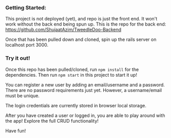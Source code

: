 ### Getting Started:

This project is not deployed (yet), and repo is just the front end. It won't work without the back end being spun up. This is the repo for the back end: https://github.com/ShujaatAzim/TweedleDoo-Backend

Once that has been pulled down and cloned, spin up the rails server on localhost port 3000. 

### Try it out!

Once this repo has been pulled/cloned, run `npm install` for the dependencies. Then run `npm start` in this project to start it up!

You can register a new user by adding an email/username and a password. There are no password requirements just yet. However, a username/email must be unique.

The login credentials are currently stored in browser local storage.

After you have created a user or logged in, you are able to play around with the app! Explore the full CRUD functionality!

Have fun!
